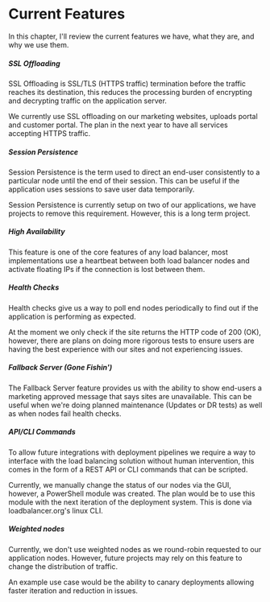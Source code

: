 # Current Features

In this chapter, I'll review the current features we have, what they are, and why we use them.

##### SSL Offloading

SSL Offloading is SSL/TLS (HTTPS traffic) termination before the traffic reaches its destination, this reduces the processing burden of encrypting and decrypting traffic on the application server.

We currently use SSL offloading on our marketing websites, uploads portal and customer portal. The plan in the next year to have all services accepting HTTPS traffic.

##### Session Persistence

Session Persistence is the term used to direct an end-user consistently to a particular node until the end of their session. This can be useful if the application uses sessions to save user data temporarily.

Session Persistence is currently setup on two of our applications, we have projects to remove this requirement. However, this is a long term project.

##### High Availability

This feature is one of the core features of any load balancer, most implementations use a heartbeat between both load balancer nodes and activate floating IPs if the connection is lost between them.

##### Health Checks

Health checks give us a way to poll end nodes periodically to find out if the application is performing as expected. 

At the moment we only check if the site returns the HTTP code of 200 (OK), however, there are plans on doing more rigorous tests to ensure users are having the best experience with our sites and not experiencing issues.

##### Fallback Server (Gone Fishin')

The Fallback Server feature provides us with the ability to show end-users a marketing approved message that says sites are unavailable. This can be useful when we're doing planned maintenance (Updates or DR tests) as well as when nodes fail health checks.

##### API/CLI Commands

To allow future integrations with deployment pipelines we require a way to interface with the load balancing solution without human intervention, this comes in the form of a REST API or CLI commands that can be scripted. 

Currently, we manually change the status of our nodes via the GUI, however, a PowerShell module was created. The plan would be to use this module with the next iteration of the deployment system. This is done via loadbalancer.org's linux CLI.

##### Weighted nodes

Currently, we don't use weighted nodes as we round-robin requested to our application nodes. However, future projects may rely on this feature to change the distribution of traffic.

An example use case would be the ability to canary deployments allowing faster iteration and reduction in issues.
